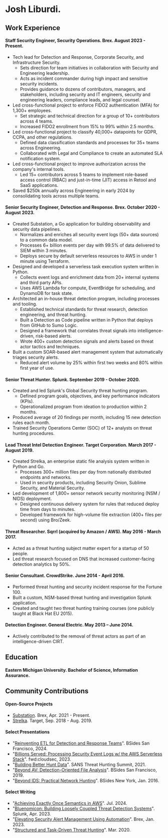 # Josh Liburdi. 

## Work Experience

#### Staff Security Engineer, Security Operations. Brex. August 2023 - Present.

- Tech lead for Detection and Response, Corporate Security, and Infrastructure Security.
  - Sets direction for team initiatives in collaboration with Security and Engineering leadership.
  - Acts as incident commander during high impact and sensitive security incidents.
  - Provides guidance to dozens of contributors, managers, and stakeholders, including
    security and IT engineers, security and engineering leaders, compliance leads, and legal counsel.
- Led cross-functional project to enforce FIDO2 authentication (MFA) for 1,300+ employees.
  - Set strategic and technical direction for a group of 10+ contributors across 4 teams.
  - Increased FIDO2 enrollment from 15% to 99% within 2.5 months.
- Led cross-functional project to classify 40,000+ datapoints for GDPR, CCPA, and other regulations.
  - Defined data classification standards and processes for 35+ teams across Engineering.
  - Collaborated with Legal and Compliance to create an automated SLA notification system.
- Led cross-functional project to improve authorization across the company's internal tools.
  - Led 15+ contributors across 5 teams to implement role-based access control (RBAC) and just-in-time (JIT) access in Retool and SaaS applications.
- Saved $250k annually across Engineering in early 2024 by consolidating tools across multiple teams.

#### Senior Security Engineer, Detection and Response. Brex. October 2020 - August 2023.

- Created Substation, a Go application for building observability and security data pipelines.
  - Normalizes and enriches all security event logs (50+ data sources) to a common data model.
  - Processes 6+ billion events per day with 99.5% of data delivered to SIEM within 3 minutes.
  - Deploys secure by default serverless resources to AWS in under 1 minute using Terraform.
- Designed and developed a serverless task execution system written in Python.
  - Collects event logs and enrichment data from 20+ internal systems and third party APIs.
  - Uses AWS Lambda for compute, EventBridge for scheduling, and DynamoDB for task state.
- Architected an in-house threat detection program, including processes and tooling.
  - Established technical standards for threat research, detection engineering, and threat hunting.
  - Built a Detection as Code pipeline written in Python that deploys from GitHub to Sumo Logic.
  - Designed a framework that correlates threat signals into intelligence-driven, risk-based alerts.
  - Wrote 400+ custom detection signals and alerts based on threat actor tactics and techniques.
- Built a custom SOAR-based alert management system that automatically triages security alerts.
  - Reduced alert volume by 25% within first two weeks and 80% within first year of use.

#### Senior Threat Hunter. Splunk. September 2019 - October 2020.

- Created and led Splunk's Global Security threat hunting program.
  - Defined program goals, objectives, and key performance indicators (KPIs).
  - Operationalized program from ideation to production within 2 months.
- Produced average of 20 findings per month, including 15 new detection rules each month.
- Trained Security Operations Center (SOC) of 12+ analysts on threat hunting procedures.

#### Lead Threat Intel Detection Engineer. Target Corporation. March 2017 - August 2019.

- Created Strelka, an enterprise static file analysis system written in Python and Go.
  - Processes 300+ million files per day from nationally distributed endpoints and networks.
  - Used in security products, including Security Onion, Sublime Security, and Material Security.
- Led development of 1,800+ sensor network security monitoring (NSM / NIDS) deployment.
  - Designed continuous delivery system for rules that reduced deploy time from days to minutes.
  - Developed framework for high-volume file extraction (400+ files per second) using Bro/Zeek.

#### Threat Researcher. Sqrrl (acquired by Amazon / AWS). May 2016 - March 2017.

- Acted as a threat hunting subject matter expert for a startup of 50 people.
- Led threat research focused on DNS that increased customer-facing detection analytics by 50%.

#### Senior Consultant. CrowdStrike. June 2014 - April 2016.

- Performed threat hunting and security incident response for the Fortune 100.
- Built a custom, NSM-based threat hunting and investigation Splunk application.
- Created and taught two threat hunting training courses (one publicly taught at Black Hat EU 2015).

#### Detection Engineer. General Electric. May 2013 – June 2014.

- Actively contributed to the removal of threat actors as part of an intelligence-driven CIRT.

## Education
#### Eastern Michigan University. Bachelor of Science, Information Assurance.

## Community Contributions
#### Open-Source Projects

- [Substation](https://github.com/brexhq/substation). Brex, Apr. 2021 - Present.
- [Strelka](https://github.com/target/strelka). Target, Sep. 2018 - Aug. 2019.

#### Select Presentations

- "[Reinventing ETL for Detection and Response Teams](https://www.youtube.com/watch?v=im5xfAHeiRo)". BSides San Francisco, 2024.
- "[Billions Served: Processing Security Event Logs w/ the AWS Serverless Stack](https://www.youtube.com/watch?v=x2l-GCFGOcs)". fwd:cloudsec, 2023.
- "[Building Better Hunt Data](https://www.youtube.com/watch?v=4A8JLV5a2Dw)". SANS Threat Hunting Summit, 2021.
- "[Beyond AV: Detection-Oriented File Analysis](https://youtu.be/j-wjXUs8k1M)". BSides San Francisco, 2019.
- "[Beyond IDS: Practical Network Hunting](https://speakerdeck.com/jshlbrd/beyond-ids-practical-network-hunting)". BSides New York, Jan. 2016.

#### Select Writing

- "[Achieving Exactly Once Semantics in AWS](https://joshliburdi.com/writing/2024_aws_exactly_once_semantics/)". Jul. 2024.
- "[Bluenomicon: Building Loosely Coupled Threat Detection Systems](https://joshliburdi.com/writing/2023_bluenomicon/)". Splunk, Apr. 2023.
- "[Elevating Security Alert Management Using Automation](https://medium.com/brexeng/elevating-security-alert-management-using-automation-828004ad596c)". Brex, Jan. 2023.
- "[Structured and Task-Driven Threat Hunting](https://joshliburdi.com/writing/2020_structured_threat_hunting/)". Mar. 2020.
